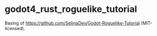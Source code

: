 # godot4_rust_roguelike_tutorial
Basing of https://github.com/SelinaDev/Godot-Roguelike-Tutorial (MIT-licensed).
